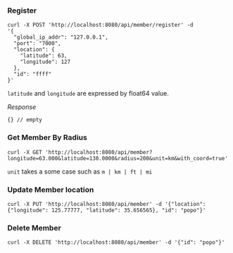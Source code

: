 ### Register

```
curl -X POST 'http://localhost:8080/api/member/register' -d 
'{
  "global_ip_addr": "127.0.0.1",
  "port": "7000",
  "location": {
    "latitude": 63,
    "longitude": 127
  },
  "id": "ffff"
}'
```

`latitude` and `longitude` are expressed by float64 value.

*Response*

```
{} // empty
```

### Get Member By Radius

```
curl -X GET 'http://localhost:8080/api/member?longitude=63.000&latitude=130.0000&radius=200&unit=km&with_coord=true'
```

`unit` takes a some case such as `m | km | ft | mi`


### Update Member location

```
curl -X PUT 'http://localhost:8080/api/member' -d '{"location": {"longitude": 125.77777, "latitude": 35.656565}, "id": "popo"}'
```

### Delete Member

```
curl -X DELETE 'http://localhost:8080/api/member' -d '{"id": "popo"}'
```
